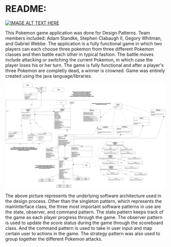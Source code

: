 # README: 

[![IMAGE ALT TEXT HERE](http://img.youtube.com/vi/usbbpN5EdIk/0.jpg)](https://youtu.be/usbbpN5EdIk)

This Pokemon game application was done for Design Patterns. Team members included: Adam Standke, Stephen Clabaugh II, Gegory Whitman, and Gabriel Webbe.
The application is a fully functional game in which two players can each choose three pokemon from three different Pokemon classes and then battle each other
in typical fashion. The battle moves include attacking or switching the current Pokemon, in which case the player loses his or her turn. The
game is fully functional and after a player's three Pokemon are completly dead, a winner is crowned. Game was entirely created using the java language/libraries.

![](https://github.com/kingjames24/pokemon_battle/blob/master/UpdatedUmlDiagramProject%20(1).png)

The above picture represents the underlying software architecture used in the design process. Other than the singleton pattern, which represents the mainInterface class, the three most important software patterns in use are the state, observer, and command pattern. The state pattern keeps track of the game as each player progress through the game. The observer pattern is used to update the score status during the game through the scoreboard class. And the command pattern is used to take in user input and map certain user to actions in the game. The strategy pattern was also used to group together the different Pokemon attacks. 
	

